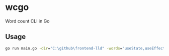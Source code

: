 # wcgo
Word count CLI in Go


## Usage

```cmd
go run main.go -dir="C:\github\frontend-lld" -words="useState,useEffect,useMemo,useRef" -workers="10"
```